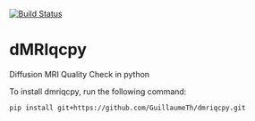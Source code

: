 [![Build Status](https://travis-ci.org/GuillaumeTh/dmriqcpy.svg?branch=master)](https://travis-ci.org/GuillaumeTh/dmriqcpy)

# dMRIqcpy
Diffusion MRI Quality Check in python

To install dmriqcpy, run the following command: 

`pip install git+https://github.com/GuillaumeTh/dmriqcpy.git`
